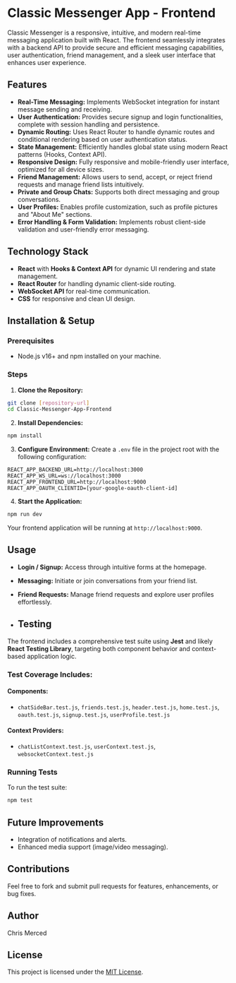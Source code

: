 # Classic Messenger App - Frontend

Classic Messenger is a responsive, intuitive, and modern real-time messaging application built with React. The frontend seamlessly integrates with a backend API to provide secure and efficient messaging capabilities, user authentication, friend management, and a sleek user interface that enhances user experience.

## Features

* **Real-Time Messaging:** Implements WebSocket integration for instant message sending and receiving.
* **User Authentication:** Provides secure signup and login functionalities, complete with session handling and persistence.
* **Dynamic Routing:** Uses React Router to handle dynamic routes and conditional rendering based on user authentication status.
* **State Management:** Efficiently handles global state using modern React patterns (Hooks, Context API).
* **Responsive Design:** Fully responsive and mobile-friendly user interface, optimized for all device sizes.
* **Friend Management:** Allows users to send, accept, or reject friend requests and manage friend lists intuitively.
* **Private and Group Chats:** Supports both direct messaging and group conversations.
* **User Profiles:** Enables profile customization, such as profile pictures and "About Me" sections.
* **Error Handling & Form Validation:** Implements robust client-side validation and user-friendly error messaging.

## Technology Stack

* **React** with **Hooks & Context API** for dynamic UI rendering and state management.
* **React Router** for handling dynamic client-side routing.
* **WebSocket API** for real-time communication.
* **CSS** for responsive and clean UI design.

## Installation & Setup

### Prerequisites

* Node.js v16+ and npm installed on your machine.

### Steps

1. **Clone the Repository:**

```bash
git clone [repository-url]
cd Classic-Messenger-App-Frontend
```

2. **Install Dependencies:**

```bash
npm install
```

3. **Configure Environment:** Create a `.env` file in the project root with the following configuration:

```env
REACT_APP_BACKEND_URL=http://localhost:3000
REACT_APP_WS_URL=ws://localhost:3000
REACT_APP_FRONTEND_URL=http://localhost:9000
REACT_APP_OAUTH_CLIENTID=[your-google-oauth-client-id]
```

4. **Start the Application:**

```bash
npm run dev
```

Your frontend application will be running at `http://localhost:9000`.

## Usage

* **Login / Signup:** Access through intuitive forms at the homepage.
* **Messaging:** Initiate or join conversations from your friend list.
* **Friend Requests:** Manage friend requests and explore user profiles effortlessly.

* ## Testing

The frontend includes a comprehensive test suite using **Jest** and likely **React Testing Library**, targeting both component behavior and context-based application logic.

### Test Coverage Includes:
#### Components:
- `chatSideBar.test.js`, `friends.test.js`, `header.test.js`, `home.test.js`, `oauth.test.js`, `signup.test.js`, `userProfile.test.js`

#### Context Providers:
- `chatListContext.test.js`, `userContext.test.js`, `websocketContext.test.js`

### Running Tests

To run the test suite:

```bash
npm test
```

## Future Improvements

* Integration of notifications and alerts.
* Enhanced media support (image/video messaging).

## Contributions

Feel free to fork and submit pull requests for features, enhancements, or bug fixes.

## Author

Chris Merced

## License

This project is licensed under the [MIT License](https://opensource.org/licenses/MIT).
